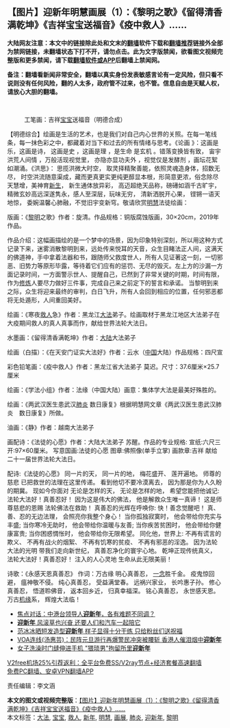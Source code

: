  <h2>【图片】迎新年明慧画展（1）：《黎明之歌》《留得清香满乾坤》《吉祥宝宝送福音》《疫中救人》……</h2> <p class="notice"><b>大陆网友注意：本文中的链接除此处和文末的<a href="https://github.com/bannedbook/fanqiang" >翻墙</a>软件下载和<a href="https://github.com/killgcd/justmysocks/blob/master/README.md">翻墙推荐</a>链接外全部为禁网链接，未翻墙状态下打不开，请勿点击。此为文字版禁闻，欲看图文视频完整版和更多禁闻，请下载<a href="https://github.com/bannedbook/fanqiang">翻墙软件或APP</a>后翻墙上禁闻网。</p><p>备注：翻墙看新闻非常安全，翻墙以真实身份发表敏感言论有一定风险，但只看不说则没有任何风险，翻的人太多，政府管不过来，也不管。信息自由是天赋人权，请放心大胆的翻墙。</b></p>  <div class="entry"> <br /> <figure><figcaption class="wp-caption-text">工笔画：吉祥<a href="https://www.bannedbook.org/bnews/tag/%e5%ae%9d%e5%ae%9d/" class="st_tag internal_tag" rel="tag" title="标签 宝宝 下的日志">宝宝</a>送福音（明德合成）</figcaption></figure> <p>【明德综合】绘画是生活的艺术，也是我们对自己内心世界的关照。在每一笔线条，每一抹色彩之中，都藏着对当下和过去的所有情绪与思考。《论画 》：这画是乐，这画是诗， 这画是史 ，这画是理 ，是生命 是玄机 。错落变换皆有致， 宙宇洪荒人间情 ，万般活现视觉里， 亦隐亦显功夫外 ，视觉仅是发酵剂 ，画坛花絮如潮涌。《洪思》： 思揽洪微大时空， 取灵择精聚善能，依照灵魂造身体，招数无尽， 时空洪流随意渠成，藏而更真更实更纯更醇显本根，形简意更浓，俗念除尽天慧增，美神育<span class='wp_keywordlink'><a href="https://www.bannedbook.org/forum2/topic1642.html" title="正见网《新生》" target="_blank">新生</a></span>， 新生通体放异彩， 高迈超绝天品称，磅礡如涵千古旷宇，精微玄妙高远深遂隽永，感人至深层，玩味无穷， 清新洒脱开心果， 铿锵一语天地惊， 委婉温馨心肺融，不觉旧宇变新穹。敬请欣赏<a href="https://www.bannedbook.org/bnews/tag/%E6%98%8E%E6%85%A7/" class="st_tag internal_tag" rel="tag" title="标签 明慧 下的日志">明慧</a>法徒绘画：</p> <p>版画：《<a href="https://www.bannedbook.org/bnews/tag/%e9%bb%8e%e6%98%8e/" class="st_tag internal_tag" rel="tag" title="标签 黎明 下的日志">黎明</a>之歌》作者：旋清。作品规格：铜版腐蚀版画，30×20cm，2019年作品。</p> <p>作品介绍：这幅画描绘的是一个梦中的场景，因为印象特别深刻，所以用这种方式记录下来，迷雾消散黎明到来，远处传来悦耳的天音，众生目睹法正人间，这满天的佛道神，手中拿着法器和书，跟随师父救度世人，所有人见证著这一刻，一切邪恶、旧势力等原形毕露，等待着它们应有的惩罚、无尽的毁灭。左上方的沙漏一方面记录时间，一方面警示世人、提醒自己，已然到了非常关键的时期，时间有限，作为<span class='wp_keywordlink'><a href="https://www.qi-gong.me/" title="气功修炼网" target="_blank">修炼</a></span>人要尽力做好三件事，完成自己来之前定下的誓言和承诺。 当黎明到来之际，众生将迎来最终的审判，白日飞升，所有人会回到相应的位置，任何邪恶都将无处遁形，人间重回美好。</p> <p></p> <p>绘画：《寒夜<a href="https://www.bannedbook.org/bnews/tag/%E6%95%91%E4%BA%BA/" class="st_tag internal_tag" rel="tag" title="标签 救人 下的日志">救人</a>急》作者：黑龙江<a href="https://www.bannedbook.org/bnews/tag/%E5%A4%A7%E6%B3%95/" class="st_tag internal_tag" rel="tag" title="标签 大法 下的日志">大法</a>弟子。绘画取材于黑龙江地区大法弟子在大疫期间救人的真人真事而作，献给世界法轮大法日。</p>  <p></p> <p>水墨画：《留得清香满乾坤》作者：<span class='wp_keywordlink_affiliate'><a href="https://www.bannedbook.org/" title="大陆" target="_blank">大陆</a></span>大法弟子</p> <p></p> <p>绘画（白描）：《在天安门证实大法好》作者：云水（<span class='wp_keywordlink_affiliate'><a href="https://www.bannedbook.org/" title="中国" target="_blank">中国</a></span>大陆）作品规格：四尺宣</p> <p></p>  <p>彩色铅笔画：《疫中救人》作者：黑龙江省大法弟子 莫迟。尺寸：37.6厘米×25.7厘米</p> <p></p> <p>绘画：《学法小组》作者：法缘（中国大陆）画意：集体学大法是最美好殊胜的。</p> <p></p> <p>绘画：《两武汉医生患武汉<a href="https://www.bannedbook.org/bnews/tag/%e8%82%ba%e7%82%8e/" class="st_tag internal_tag" rel="tag" title="标签 肺炎 下的日志">肺炎</a> 数日康复》根据明慧网文章《两武汉医生患武汉肺炎　数日康复》所做。</p>  <p></p> <p>油画：《静》作者：越南大法弟子</p> <p></p> <p>画配诗：《法徒的心愿》作者：大陆大法弟子 苏醒。作品的专业规格: 宣纸:六尺三开:97×60厘米。 写意国画:法徒的心愿 图章:佛照像(单手立掌) 画款章:吉祥 献给二十一届世界法轮大法日。</p> <p>配诗:《法徒的心愿》 同一片的天， 同一片的地， 梅花盛开、 莲开遍地。 师尊的慈悲 已把救世​​的法理在这里传递。 看到他切不要冷漠离去， 因为那是你为人久盼的期冀。 现如今你面对 无论是怎样的天， 无论是怎样的地， 希望您能把他诚记: 法轮大法好！真善忍好！ 因为这是伟大的佛法， 他是解救众生唯一真谛！ 这是师尊慈悲的恩赐 法轮佛法在救助！ 真善忍的光辉在呼唤你: 快！善念觉醒吧！ 真、善、忍的无边法理， 会照亮你我整个身心！ 当你孤独寂寞时， 他会带给你充实与丰盛; 当你寒冷无助时， 他会带给你温暖与友善; 当你疾苦贫困时， 他会带给你健康富贵; 当你困惑惆怅时， 他会带给你无限希望。 同化他，世界上: 不再有谎言的欺义、 不再有战火的烟絮、 不再有饥寒的贫疫、 不再有邪恶的淫逸。 因为法轮大法的光明 带我们走向新世纪， 真善忍净化的寰宇心地。 乾坤正现传统真义， 法轮大法好！真善忍好！ 注入的人心灵地 生命从此无限美丽！</p>  <p></p> <p>诗歌：《永感天恩真善忍》 作词：万古缘 明心真善忍， <span class='wp_keywordlink'><a href="https://www.bannedbook.org/forum2/topic13.html" title="小冊子：一念決定未來（更新版）" target="_blank">一念</a></span>胜千金。 疫鬼惊回避， 瘟神敬不侵。 纯心真善忍， 受益满堂春。 远祸兴家业， 长吟惠子孙。 修心真善忍， 悟道聆佛音， 返本回乡近， 归真幸福深。 铭心真善忍， 永世感天恩。 万古<span class='wp_keywordlink'><a href="https://www.bannedbook.org/forum11/topic248.html" title="禁片：情为何物？生死相许？自由电影《机缘》下载、在线观看" target="_blank">机缘</a></span>系， 辉煌大法临！</p> <ul class='op-related-articles' title='相关阅读'> <li><a href='https://www.bannedbook.org/bnews/headline/20200104/1252918.html' target='_blank'>焦点对话：中港台领导人<b>迎新年</b>，各有难题不同调？</a></li> <li><a href='https://www.bannedbook.org/bnews/comments/20200102/1252264.html' target='_blank'><b>迎新年</b>  风滚草也兴奋  还要人们和汽车一起陪它</a></li> <li><a href='https://www.bannedbook.org/bnews/yule/20200102/1251835.html' target='_blank'>范冰冰晒短发造型<b>迎新年</b> 样子显得十分干练 只给粉丝们送祝福</a></li> <li><a href='https://www.bannedbook.org/bnews/cnnews/hknews/20200101/1251693.html' target='_blank'>VOA连线(汤惠芸)：民阵元旦游行再爆警民冲突被腰斩 香港人催泪烟中<b>迎新年</b></a></li> <li><a href='https://www.bannedbook.org/bnews/baitai/20200101/1251437.html' target='_blank'>女子洗澡时门缝伸进手机 "猥琐男"拘留所里<b>迎新年</b></a></li> </ul> <p class="texttj"> <a href="https://www.bannedbook.org/forum23/topic22702.html" target="_blank">V2free机场25%引荐返利：全平台免费SS/V2ray节点+经济套餐高速翻墙</a><br/> <a href="https://github.com/bannedbook/fanqiang/wiki/%E7%A6%81%E9%97%BB%E7%BD%91%E5%AE%89%E5%8D%93%E7%BF%BB%E5%A2%99%E6%96%B0%E9%97%BBAPP" target="_blank">免费PC翻墙、安卓VPN翻墙APP</a></p><p>责任编辑：李文涵</p><a name='sharetosocial'></a>       <div><b>本文的图文或视频完整版</b>：<a href='https://www.bannedbook.org/bnews/comments/20201225/1454911.html'>【图片】迎新年明慧画展（1）：《黎明之歌》《留得清香满乾坤》《吉祥宝宝送福音》《疫中救人》……</a></div>  </div><!--END ENTRY--> <div class="postfooter"> <div>本文标签：<a href="https://www.bannedbook.org/bnews/tag/%E5%A4%A7%E6%B3%95/" rel="tag">大法</a>, <a href="https://www.bannedbook.org/bnews/tag/%e5%ae%9d%e5%ae%9d/" rel="tag">宝宝</a>, <a href="https://www.bannedbook.org/bnews/tag/%E6%95%91%E4%BA%BA/" rel="tag">救人</a>, <a href="https://www.bannedbook.org/bnews/tag/%E6%96%B0%E5%B9%B4/" rel="tag">新年</a>, <a href="https://www.bannedbook.org/bnews/tag/%E6%98%8E%E6%85%A7/" rel="tag">明慧</a>, <a href="https://www.bannedbook.org/bnews/tag/%E7%94%BB%E5%B1%95/" rel="tag">画展</a>, <a href="https://www.bannedbook.org/bnews/tag/%e8%82%ba%e7%82%8e/" rel="tag">肺炎</a>, <a href="https://www.bannedbook.org/bnews/tag/%E8%BF%8E%E6%96%B0%E5%B9%B4/" rel="tag">迎新年</a>, <a href="https://www.bannedbook.org/bnews/tag/%e9%bb%8e%e6%98%8e/" rel="tag">黎明</a></div>  </div><!--END POSTFOOTER--> 